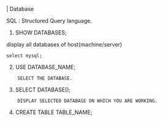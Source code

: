 

| Database

SQL : Structured Query language.



1. SHOW DATABASES; 

display all databases of host(machine/server)

``` mysql
select mysql;
```

2. USE DATABASE_NAME;
```
    SELECT THE DATABASE.
```

3. SELECT DATABASE();
```
    DISPLAY SELECTED DATABASE ON WHICH YOU ARE WORKING.
```

4. CREATE TABLE TABLE_NAME;